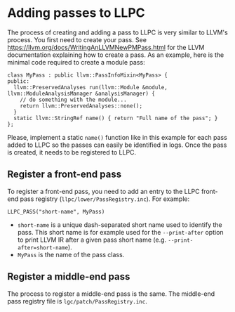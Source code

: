 # Adding passes to LLPC

The process of creating and adding a pass to LLPC is very similar to LLVM's process.
You first need to create your pass. See https://llvm.org/docs/WritingAnLLVMNewPMPass.html for the LLVM documentation explaining how to create a pass.
As an example, here is the minimal code required to create a module pass:

```
class MyPass : public llvm::PassInfoMixin<MyPass> {
public:
  llvm::PreservedAnalyses run(llvm::Module &module, llvm::ModuleAnalysisManager &analysisManager) {
    // do something with the module...
    return llvm::PreservedAnalyses::none();
  }
  static llvm::StringRef name() { return "Full name of the pass"; }
};
```

Please, implement a static `name()` function like in this example for each pass added to LLPC so the passes can easily be identified in logs.
Once the pass is created, it needs to be registered to LLPC.

## Register a front-end pass

To register a front-end pass, you need to add an entry to the LLPC front-end pass registry (`llpc/lower/PassRegistry.inc`). For example:

`LLPC_PASS("short-name", MyPass)`

* `short-name` is a unique dash-separated short name used to identify the pass. This short name is for example used for the `--print-after` option to print LLVM IR after a given pass short name (e.g. `--print-after=short-name`).
* `MyPass` is the name of the pass class.

## Register a middle-end pass

The process to register a middle-end pass is the same. The middle-end pass registry file is `lgc/patch/PassRegistry.inc`.

